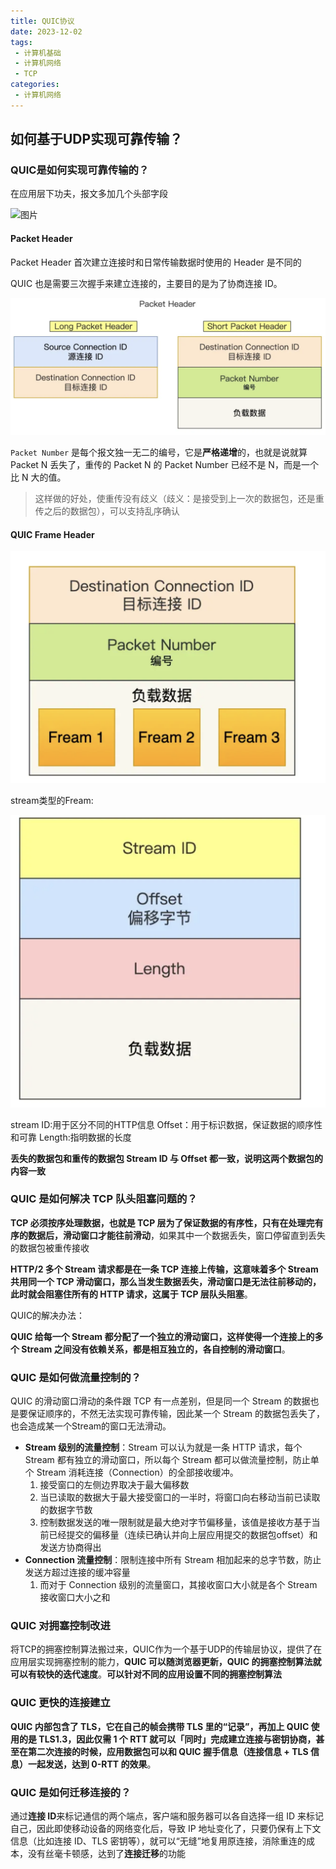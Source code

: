 ```yaml
---
title: QUIC协议
date: 2023-12-02
tags:
 - 计算机基础
 - 计算机网络
 - TCP
categories:
 - 计算机网络
---
```


<!-- more -->

## **如何基于UDP实现可靠传输？**

### QUIC是如何实现可靠传输的？

在应用层下功夫，报文多加几个头部字段

<img src="https://s21.ax1x.com/2024/05/29/pk3U6sI.png" alt="图片" width="300" height="300">

#### Packet Header

Packet Header 首次建立连接时和日常传输数据时使用的 Header 是不同的

QUIC 也是需要三次握手来建立连接的，主要目的是为了协商连接 ID。

![](2024-05-16-20-41-07.png)

 `Packet Number` 是每个报文独一无二的编号，它是**严格递增**的，也就是说就算 Packet N 丢失了，重传的 Packet N 的 Packet Number 已经不是 N，而是一个比 N 大的值。

> 这样做的好处，使重传没有歧义（歧义：是接受到上一次的数据包，还是重传之后的数据包），可以支持乱序确认

#### QUIC Frame Header

![](2024-05-16-20-41-16.png)

stream类型的Fream:

![](2024-05-16-20-41-25.png)

stream ID:用于区分不同的HTTP信息
Offset：用于标识数据，保证数据的顺序性和可靠
Length:指明数据的长度

**丢失的数据包和重传的数据包 Stream ID 与 Offset 都一致，说明这两个数据包的内容一致**

### QUIC 是如何解决 TCP 队头阻塞问题的？

**TCP 必须按序处理数据，也就是 TCP 层为了保证数据的有序性，只有在处理完有序的数据后，滑动窗口才能往前滑动**，如果其中一个数据丢失，窗口停留直到丢失的数据包被重传接收

**HTTP/2 多个 Stream 请求都是在一条 TCP 连接上传输，这意味着多个 Stream 共用同一个 TCP 滑动窗口，那么当发生数据丢失，滑动窗口是无法往前移动的，此时就会阻塞住所有的 HTTP 请求，这属于 TCP 层队头阻塞**。

QUIC的解决办法：

**QUIC 给每一个 Stream 都分配了一个独立的滑动窗口，这样使得一个连接上的多个 Stream 之间没有依赖关系，都是相互独立的，各自控制的滑动窗口**。

### QUIC 是如何做流量控制的？

QUIC 的滑动窗口滑动的条件跟 TCP 有一点差别，但是同一个 Stream 的数据也是要保证顺序的，不然无法实现可靠传输，因此某一个 Stream 的数据包丢失了，也会造成某一个Stream的窗口无法滑动。

- **Stream 级别的流量控制**：Stream 可以认为就是一条 HTTP 请求，每个 Stream 都有独立的滑动窗口，所以每个 Stream 都可以做流量控制，防止单个 Stream 消耗连接（Connection）的全部接收缓冲。
  1. 接受窗口的左侧边界取决于最大偏移数
  2. 当已读取的数据大于最大接受窗口的一半时，将窗口向右移动当前已读取的数据字节数
  3. 控制数据发送的唯一限制就是最大绝对字节偏移量，该值是接收方基于当前已经提交的偏移量（连续已确认并向上层应用提交的数据包offset）和发送方协商得出
- **Connection 流量控制**：限制连接中所有 Stream 相加起来的总字节数，防止发送方超过连接的缓冲容量
  1. 而对于 Connection 级别的流量窗口，其接收窗口大小就是各个 Stream 接收窗口大小之和

### QUIC 对拥塞控制改进

将TCP的拥塞控制算法搬过来，QUIC作为一个基于UDP的传输层协议，提供了在应用层实现拥塞控制的能力，**QUIC 可以随浏览器更新，QUIC 的拥塞控制算法就可以有较快的迭代速度**。**可以针对不同的应用设置不同的拥塞控制算法**

###  QUIC 更快的连接建立

**QUIC 内部包含了 TLS，它在自己的帧会携带 TLS 里的“记录”，再加上 QUIC 使用的是 TLS1.3，因此仅需 1 个 RTT 就可以「同时」完成建立连接与密钥协商，甚至在第二次连接的时候，应用数据包可以和 QUIC 握手信息（连接信息 + TLS 信息）一起发送，达到 0-RTT 的效果**。

### QUIC 是如何迁移连接的？

通过**连接 ID**来标记通信的两个端点，客户端和服务器可以各自选择一组 ID 来标记自己，因此即使移动设备的网络变化后，导致 IP 地址变化了，只要仍保有上下文信息（比如连接 ID、TLS 密钥等），就可以“无缝”地复用原连接，消除重连的成本，没有丝毫卡顿感，达到了**连接迁移**的功能
